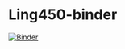 # Ling450-binder
 
[![Binder](https://mybinder.org/badge_logo.svg)](https://mybinder.org/v2/gh/maitetaboada/Ling450-binder/HEAD)

